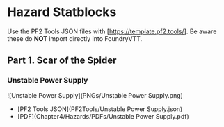 # Hazard Statblocks

Use the PF2 Tools JSON files with [https://template.pf2.tools/]. Be aware these do **NOT** import directly into FoundryVTT.

## Part 1. Scar of the Spider

### Unstable Power Supply

![Unstable Power Supply](PNGs/Unstable Power Supply.png)

* [PF2 Tools JSON](PF2Tools/Unstable Power Supply.json)
* [PDF](Chapter4/Hazards/PDFs/Unstable Power Supply.pdf)
